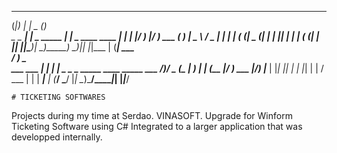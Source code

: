  
 _______ _       _                 _             
(_______|_)     | |            _  (_)            
    _    _  ____| |  _ _____ _| |_ _ ____   ____ 
   | |  | |/ ___) |_/ ) ___ (_   _) |  _ \ / _  |
   | |  | ( (___|  _ (| ____| | |_| | | | ( (_| |
   |_|  |_|\____)_| \_)_____)  \__)_|_| |_|\___ |
                                          (_____|
              ___                                    
             / __)  _                                
  ___  ___ _| |__ _| |_ _ _ _ _____  ____ _____  ___ 
 /___)/ _ (_   __|_   _) | | (____ |/ ___) ___ |/___)
|___ | |_| || |    | |_| | | / ___ | |   | ____|___ |
(___/ \___/ |_|     \__)\___/\_____|_|   |_____|___/ 
    
    
    # TICKETING SOFTWARES
Projects during my time at Serdao. VINASOFT.
Upgrade for Winform Ticketing Software using C#
Integrated to a larger application that was developped internally. 

